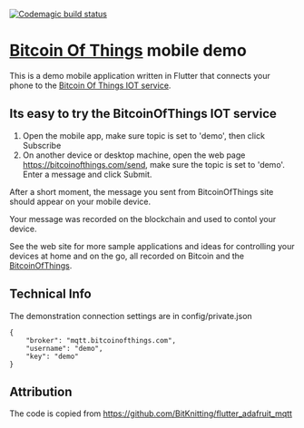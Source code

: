[![Codemagic build status](https://api.codemagic.io/apps/5ddad9aaeda3b30d6aa2a615/5ddad9aaeda3b30d6aa2a614/status_badge.svg)](https://codemagic.io/apps/5ddad9aaeda3b30d6aa2a615/5ddad9aaeda3b30d6aa2a614/latest_build)

# [Bitcoin Of Things](https://bitcoinofthings.com) mobile demo
  This is a demo mobile application written in Flutter that connects your phone to the [Bitcoin Of Things IOT service](https://bitcoinofthings.com).


## Its easy to try the BitcoinOfThings IOT service
  1) Open the mobile app, make sure topic is set to 'demo', then click Subscribe
  2) On another device or desktop machine, open the web page https://bitcoinofthings.com/send, make sure the topic is set to 'demo'. Enter a message and click Submit.
  
After a short moment, the message you sent from BitcoinOfThings site should appear on your mobile device.

Your message was recorded on the blockchain and used to contol your device.

See the web site for more sample applications and ideas for controlling your devices at home and on the go, all recorded on Bitcoin and the [BitcoinOfThings](https://bitcoinofthings.com).

## Technical Info
  The demonstration connection settings are in config/private.json
```
{
    "broker": "mqtt.bitcoinofthings.com",
    "username": "demo",
    "key": "demo"
}
```

## Attribution  
  The code is copied from https://github.com/BitKnitting/flutter_adafruit_mqtt

